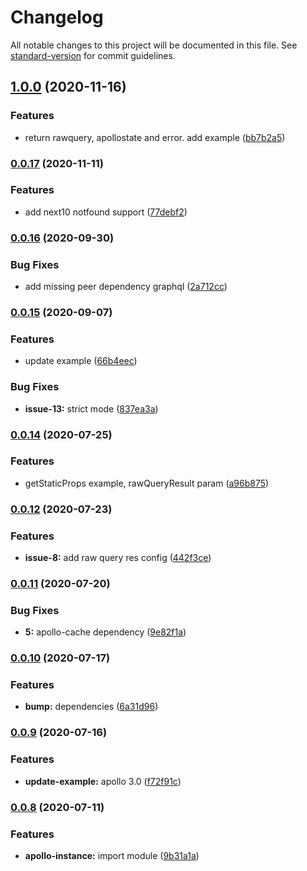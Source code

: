 # Changelog

All notable changes to this project will be documented in this file. See [standard-version](https://github.com/conventional-changelog/standard-version) for commit guidelines.

## [1.0.0](https://github.com/correttojs/graphql-codegen-apollo-next-ssr/compare/v0.0.17...v1.0.0) (2020-11-16)


### Features

* return rawquery, apollostate and error. add example ([bb7b2a5](https://github.com/correttojs/graphql-codegen-apollo-next-ssr/commit/bb7b2a5b54bf362fd9502a06aa6ae9697bdd8374))

### [0.0.17](https://github.com/correttojs/graphql-codegen-apollo-next-ssr/compare/v0.0.16...v0.0.17) (2020-11-11)


### Features

* add next10 notfound support ([77debf2](https://github.com/correttojs/graphql-codegen-apollo-next-ssr/commit/77debf2c6652f162295fcb66418e04c8d855b807))

### [0.0.16](https://github.com/correttojs/graphql-codegen-apollo-next-ssr/compare/v0.0.15...v0.0.16) (2020-09-30)


### Bug Fixes

* add missing peer dependency graphql ([2a712cc](https://github.com/correttojs/graphql-codegen-apollo-next-ssr/commit/2a712cc958c102b4a0c9952850e99ff2d9d753a5))

### [0.0.15](https://github.com/correttojs/graphql-codegen-apollo-next-ssr/compare/v0.0.14...v0.0.15) (2020-09-07)


### Features

* update example ([66b4eec](https://github.com/correttojs/graphql-codegen-apollo-next-ssr/commit/66b4eec8e6a567e547155aa5c4655eccfcb19ddb))


### Bug Fixes

* **issue-13:** strict mode ([837ea3a](https://github.com/correttojs/graphql-codegen-apollo-next-ssr/commit/837ea3a02b88226fe6875ef7b935263a8530d646))

### [0.0.14](https://github.com/correttojs/graphql-codegen-apollo-next-ssr/compare/v0.0.13...v0.0.14) (2020-07-25)


### Features

* getStaticProps example, rawQueryResult param ([a96b875](https://github.com/correttojs/graphql-codegen-apollo-next-ssr/commit/a96b87575ed39e7f997eb43f4a9bc786b1eb8fc6))

### [0.0.12](https://github.com/correttojs/graphql-codegen-apollo-next-ssr/compare/v0.0.11...v0.0.12) (2020-07-23)


### Features

* **issue-8:** add raw query res config ([442f3ce](https://github.com/correttojs/graphql-codegen-apollo-next-ssr/commit/442f3ce4e560f5b2dbf1b22a8151eb951195208a))

### [0.0.11](https://github.com/correttojs/graphql-codegen-apollo-next-ssr/compare/v0.0.10...v0.0.11) (2020-07-20)


### Bug Fixes

* **5:** apollo-cache dependency ([9e82f1a](https://github.com/correttojs/graphql-codegen-apollo-next-ssr/commit/9e82f1a960a5767a482155a30aca66ca64ae1233))

### [0.0.10](https://github.com/correttojs/graphql-codegen-apollo-next-ssr/compare/v0.0.9...v0.0.10) (2020-07-17)


### Features

* **bump:** dependencies ([6a31d96](https://github.com/correttojs/graphql-codegen-apollo-next-ssr/commit/6a31d963cad81fe28289557981e2eeda1b337db2))

### [0.0.9](https://github.com/correttojs/graphql-codegen-apollo-next-ssr/compare/v0.0.8...v0.0.9) (2020-07-16)


### Features

* **update-example:** apollo 3.0 ([f72f91c](https://github.com/correttojs/graphql-codegen-apollo-next-ssr/commit/f72f91cf9a3e9efddf3c4d438c32191a72848e2e))

### [0.0.8](https://github.com/correttojs/graphql-codegen-apollo-next-ssr/compare/v0.0.7...v0.0.8) (2020-07-11)


### Features

* **apollo-instance:** import module ([9b31a1a](https://github.com/correttojs/graphql-codegen-apollo-next-ssr/commit/9b31a1a457293e687f8119baadf53b097ffa8970))
